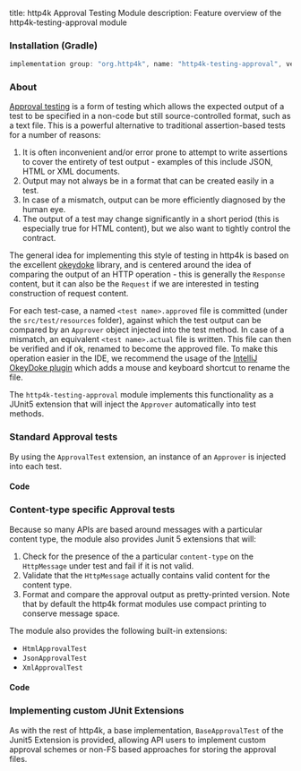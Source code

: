 title: http4k Approval Testing Module
description: Feature overview of the http4k-testing-approval module

### Installation (Gradle)

```groovy
implementation group: "org.http4k", name: "http4k-testing-approval", version: "4.17.7.0"
```

### About
[Approval testing](http://approvaltests.com/) is a form of testing which allows the expected output of 
a test to be specified in a non-code but still source-controlled format, such as a text file. This is a powerful alternative to traditional assertion-based tests for a number of reasons:

1. It is often inconvenient and/or error prone to attempt to write assertions to cover the entirety of 
test output - examples of this include JSON, HTML or XML documents.
1. Output may not always be in a format that can be created easily in a test.
1. In case of a mismatch, output can be more efficiently diagnosed by the human eye.
1. The output of a test may change significantly in a short period (this is especially true for HTML 
content), but we also want to tightly control the contract.

The general idea for implementing this style of testing in http4k is based on the excellent 
[okeydoke](https://github.com/dmcg/okey-doke) library, and is centered around the idea of comparing 
the output of an HTTP operation - this is generally the `Response` content, but it can also be the 
`Request` if we are interested in testing construction of request content. 

For each test-case, a named `<test name>.approved` file is committed (under the `src/test/resources` 
folder), against which the test output can be compared by an `Approver` object injected into the test 
method. In case of a mismatch, an equivalent `<test name>.actual` file is written. This file can then 
be verified and if ok, renamed to become the approved file. To make this operation easier in the IDE, we
recommend the usage of the 
[IntelliJ OkeyDoke plugin](https://plugins.jetbrains.com/plugin/9424-okey-doke-support) which adds a 
mouse and keyboard shortcut to rename the file. 

The `http4k-testing-approval` module implements this functionality as a JUnit5 extension that 
will inject the `Approver` automatically into test methods.

### Standard Approval tests
By using the `ApprovalTest` extension, an instance of an `Approver` is injected into each test.

#### Code [<img class="octocat"/>](https://github.com/http4k/http4k/blob/master/src/docs/guide/reference/approvaltests/example_standard.kt)

<script src="https://gist-it.appspot.com/https://github.com/http4k/http4k/blob/master/src/docs/guide/reference/approvaltests/example_standard.kt"></script>

### Content-type specific Approval tests
Because so many APIs are based around messages with a particular content type, the 
module also provides Junit 5 extensions that will:

1. Check for the presence of the a particular `content-type` on the `HttpMessage` under test and fail if it is not valid.
1. Validate that the `HttpMessage` actually contains valid content for the content type.
1. Format and compare the approval output as pretty-printed version. Note that by default the http4k format modules use compact printing to conserve message space.

The module also provides the following built-in extensions:

- `HtmlApprovalTest`
- `JsonApprovalTest`
- `XmlApprovalTest`

#### Code [<img class="octocat"/>](https://github.com/http4k/http4k/blob/master/src/docs/guide/reference/approvaltests/example_json.kt)

<script src="https://gist-it.appspot.com/https://github.com/http4k/http4k/blob/master/src/docs/guide/reference/approvaltests/example_json.kt"></script>

### Implementing custom JUnit Extensions
As with the rest of http4k, a base implementation, `BaseApprovalTest` of the Junit5 Extension is 
provided, allowing API users to implement custom approval schemes or non-FS based approaches for 
storing the approval files.

[http4k]: https://http4k.org
